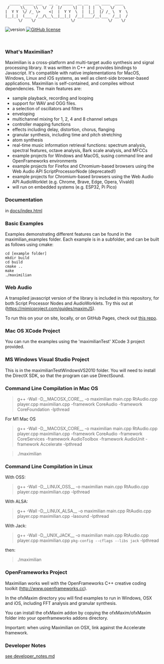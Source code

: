 ```
  _____ _____ ___   __ _  _____  __ __   __ ____  ____
 /     \\_   \\  \/  /  |/     \|  |  | |  \_   \/    \
|  Y Y  \/ /_ \>    <|  |  Y Y  \  |  |_|  |/ /_ \  Y  \
|__|_|  (___  /__/\__\__|__|_|  /__|____/__(___  /__|  /
      \/    \/                \/               \/    \/
```
![version](https://img.shields.io/badge/version-2.4-red)
[![GitHub license](https://img.shields.io/badge/license-MIT-blue.svg)](https://github.com/mimic-sussex/eppEditor/blob/master/LICENSE)

<br />

### What's Maximilian?

Maximilian is a cross-platform and multi-target audio synthesis and signal processing library. It was written in C++ and provides bindings to Javascript. It's compatible with native implementations for MacOS, Windows, Linux and iOS systems, as well as client-side browser-based applications. Maximilian is self-contained, and compiles without dependencies. The main features are:

- sample playback, recording and looping
- support for WAV and OGG files.
- a selection of oscillators and filters
- enveloping
- multichannel mixing for 1, 2, 4 and 8 channel setups
- controller mapping functions
- effects including delay, distortion, chorus, flanging
- granular synthesis, including time and pitch stretching
- atom synthesis
- real-time music information retrieval functions: spectrum analysis, spectral features, octave analysis, Bark scale analysis, and MFCCs
- example projects for Windows and MacOS, susing command line and OpenFrameworks environments
- example projects for Firefox and Chromium-based browsers using the Web Audio API ScriptProcessorNode (deprecated!)
- example projects for Chromium-based browsers using the Web Audio API AudioWorklet (e.g. Chrome, Brave, Edge, Opera, Vivaldi)
- will run on embedded systems (e.g. ESP32, Pi Pico)

### Documentation

in [docs/index.html](docs/index.html)


### Basic Examples



Examples demonstrating different features can be found in the maximilian_examples folder.  Each example is in a subfolder, and can be built as follows using cmake:

```
cd [example folder]
mkdir build
cd build
cmake ..
make
./maximilian
```

### Web Audio

A transpiled javascript version of the library is included in this repository, for both Script Processor Nodes and AudioWorklets. Try this out at (https://mimicproject.com/guides/maximJS).

To run this on your on site, locally, or on GitHub Pages, check out [this repo](https://github.com/Louismac/maximilian-js-local).


### Mac OS XCode Project

You can run the examples using the 'maximilianTest' XCode 3 project provided.


### MS Windows Visual Studio Project

This is in the maximilianTestWindowsVS2010 folder. You will need to install the DirectX SDK, so that the program can use DirectSound.


### Command Line Compilation in Mac OS

> g++ -Wall -D__MACOSX_CORE__ -o maximilian main.cpp RtAudio.cpp player.cpp maximilian.cpp -framework CoreAudio -framework CoreFoundation -lpthread

For M1 Mac OS
> g++ -Wall -D__MACOSX_CORE__ -o maximilian main.cpp RtAudio.cpp player.cpp maximilian.cpp -framework CoreAudio -framework CoreServices -framework AudioToolbox -framework AudioUnit -framework Accelerate -lpthread

> ./maximilian


### Command Line Compilation in Linux

With OSS:
> g++ -Wall -D__LINUX_OSS__ -o maximilian main.cpp RtAudio.cpp player.cpp maximilian.cpp -lpthread

With ALSA:
> g++ -Wall -D__LINUX_ALSA__ -o maximilian main.cpp RtAudio.cpp player.cpp maximilian.cpp -lasound -lpthread

With Jack:
> g++ -Wall -D__UNIX_JACK__ -o maximilian main.cpp RtAudio.cpp player.cpp maximilian.cpp `pkg-config --cflags --libs jack` -lpthread

then:
> ./maximilian



### OpenFrameworks Project

Maximilian works well with the OpenFrameworks C++ creative coding toolkit (http://www.openframeworks.cc).

In the ofxMaxim directory you will find examples to run in Windows, OSX and iOS, including FFT analysis and granular synthesis.

You can install the ofxMaxim addon by copying the ofxMaxim/ofxMaxim folder into your openframeworks addons directory.

Important: when using Maximilian on OSX, link against the Accelerate framework.



### Developer Notes

[see developer_notes.md](developer_notes.md)





